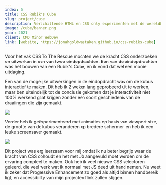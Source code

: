```yaml
---
index: 5
title: CSS Rubik's Cube
slug: project/cube
description: Verschillende HTML en CSS only experimenten met de wereldberoemde kubus.
image: /cube/banner.png
year: 2021
client: CMD Minor WebDev
link: [website, https://jonahgoldwastaken.github.io/css-rubiks-cube]
---
```


<script>
  import Image from '$lib/components/atoms/Image.svelte'
</script>

Voor het vak CSS To The Rescue mochten we de kracht CSS onderzoeken en
uitwerken in een van twee eindopdrachten. Een van de eindopdrachten was het
bouwen van een Rubik's Cube, en ik vond dat wel een mooie uitdaging.

Een van de mogelijke uitwerkingen in de eindopdracht was om de kubus
interactief te maken. Dit heb ik 2 weken lang geprobeerd uit te werken, maar
ben uiteindelijk tot de conclusie gekomen dat je interactiviteit niet 100%
werkend gaat krijgen zonder een soort geschiedenis van de draaiingen die
zijn gemaakt.

<Image lazy format="caption" src="/cube/interactive.png" caption="De kubus is zo interactief als CSS dat toelaat. Je krijgt wel grappige vormen door ermee te spelen!"/>

Verder heb ik geëxperimenteerd met animaties op basis van viewport size, de
grootte van de kubus veranderen op bredere schermen en heb ik een leuke
screensaver gemaakt.

<Image lazy format="caption" src="/cube/screensaver.png" caption="Een van de experimenten is een screensaver die (zeer hypnotiserend) op verschillende manieren over de pagina heen beweegt." />

Dit project was erg leerzaam voor mij omdat ik nu beter begrijp waar de
kracht van CSS ophoudt en het met JS aangevuld moet worden om de ervaring
compleet te maken. Ook heb ik veel nieuwe CSS selectoren geleerd, die veel
werk wat ik normaal met JS deed uit hand nemen. Nu weet ik zeker dat
Progressive Enhancement zo goed als altijd binnen handbereik ligt, en
accessibility van mijn projecten flink zullen stijgen.
